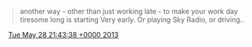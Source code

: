 > another way \- other than just working late \- to make your work day tiresome long is starting Very early\. Or playing Sky Radio, or driving\.\.

<img src="../../media/tweet.ico" width="12" /> [Tue May 28 21:43:38 +0000 2013](https://twitter.com/DromerDenker/status/339497217951952896)